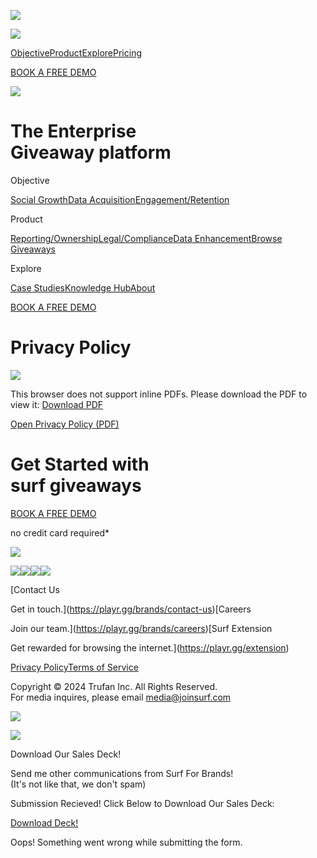 ![](https://www.facebook.com/tr?id=1592916324542519&ev=PageView&noscript=1)

[![](https://cdn.prod.website-files.com/60e37b6f70566d846693fa60/65bd5811672558dfe8805914_giveaways.svg)](https://playr.gg/)

[Objective](#)[Product](#)[Explore](#)[Pricing](https://playr.gg/brands/pricing)

  [BOOK A FREE DEMO](mailto:swish@joinsurf.com)

[![](https://cdn.prod.website-files.com/60e37b6f70566d846693fa60/65bd5de1def88c9fa83d3664_close.png)](#)

The Enterprise  
Giveaway platform
==================================

Objective

[Social Growth](https://playr.gg/social)[Data Acquisition](https://playr.gg/data)[Engagement/Retention](https://playr.gg/event-engagement)

Product

[Reporting/Ownership](https://playr.gg/brands/reporting)[Legal/Compliance](https://playr.gg/brands/legal-and-compliance)[Data Enhancement](https://playr.gg/brands/data-enhancement)[Browse Giveaways](http://giveaways.joinsurf.com/)

Explore

[Case Studies](https://playr.gg/brands/case-studies)[Knowledge Hub](http://success.joinsurf.com/)[About](https://playr.gg/about)

  [BOOK A FREE DEMO](mailto:swish@joinsurf.com)

Privacy Policy
==============

![](https://cdn.prod.website-files.com/60e37b6f70566d846693fa60/61fa1a0c5ebb265ea97c4247_Hero-Overlap_Vertical_flipped.svg)

This browser does not support inline PDFs. Please download the PDF to view it: [Download PDF](https://cdn.prod.website-files.com/61259c3a942ce1ac7592e0e4/620d8ad914ef28c1e23d5a7d_PLAYR%20PP_Feb162022.pdf)

[Open Privacy Policy (PDF)](https://cdn.prod.website-files.com/61259c3a942ce1ac7592e0e4/620d8ad914ef28c1e23d5a7d_PLAYR%20PP_Feb162022.pdf)

Get Started with  
surf giveaways
=================================

  [BOOK A FREE DEMO](mailto:swish@joinsurf.com)

no credit card required\*

[![](https://cdn.prod.website-files.com/60e37b6f70566d846693fa60/61f968399eaa6a721762ebb1_Surf_Giveaways_FullLogo_White.png)](https://playr.gg/)

[![](https://cdn.prod.website-files.com/60e37b6f70566d846693fa60/61248631ac700a4040e545b3_instagram_1.svg)](https://www.instagram.com/surfforbrands)[![](https://cdn.prod.website-files.com/60e37b6f70566d846693fa60/612485fccca5c276bc629f91_twitter.svg)](https://twitter.com/surfforbrands)[![](https://cdn.prod.website-files.com/60e37b6f70566d846693fa60/612d23aed7e89d804e68a62f_facebook.svg)](https://www.facebook.com/surfforbrands)[![](https://cdn.prod.website-files.com/60e37b6f70566d846693fa60/612485eb392c70004fa077fe_linkedIn.svg)](https://www.linkedin.com/company/surfforbrands/)

[Contact Us

Get in touch.](https://playr.gg/brands/contact-us)[Careers

Join our team.](https://playr.gg/brands/careers)[Surf Extension

Get rewarded for browsing the internet.](https://playr.gg/extension)

[Privacy Policy](https://playr.gg/brands/privacy)[Terms of Service](https://playr.gg/brands/terms)

Copyright © 2024 Trufan Inc. All Rights Reserved.  
For media inquires, please email [media@joinsurf.com](mailto:media@joinsurf.com?subject=Media%20Inquiry)

[![](https://cdn.prod.website-files.com/60e37b6f70566d846693fa60/63c8be5291c3e3cc74f1aea1_exit.png)](#)

![](https://cdn.prod.website-files.com/60e37b6f70566d846693fa60/6441e8f9977122110f3d464d_deck_thumbnail.png)

Download Our Sales Deck!

Send me other communications from Surf For Brands!  
(It's not like that, we don't spam)

Submission Recieved! Click Below to Download Our Sales Deck:

[Download Deck!](https://cdn.prod.website-files.com/61259c3a942ce1ac7592e0e4/6494b269aae579386101b888_WhiteLabel_Deck_Downloaded-min_compressed.pdf)

Oops! Something went wrong while submitting the form.